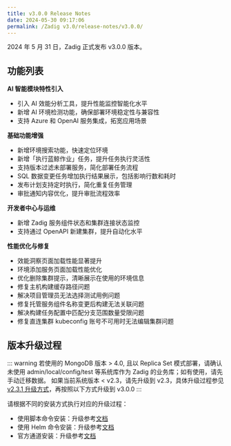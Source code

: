```yaml
---
title: v3.0.0 Release Notes
date: 2024-05-30 09:17:06
permalink: /Zadig v3.0/release-notes/v3.0.0/
---
```


2024 年 5 月 31 日，Zadig 正式发布 v3.0.0 版本。

## 功能列表

**AI 智能模块特性引入**
- 引入 AI 效能分析工具，提升性能监控智能化水平
- 新增 AI 环境检测功能，确保部署环境稳定性与兼容性
- 支持 Azure 和 OpenAI 服务集成，拓宽应用场景

**基础功能增强**
- 新增环境搜索功能，快速定位环境
- 新增「执行蓝鲸作业」任务，提升任务执行灵活性
- 支持版本过滤未部署服务，简化部署任务流程
- SQL 数据变更任务增加执行结果展示，包括影响行数和耗时
- 发布计划支持定时执行，简化重复任务管理
- 审批通知内容优化，提升审批流程效率

**开发者中心与运维**
- 新增 Zadig 服务组件状态和集群连接状态监控
- 支持通过 OpenAPI 新建集群，提升自动化水平

**性能优化与修复**
- 效能洞察页面加载性能显著提升
- 环境添加服务页面加载性能优化
- 优化删除集群提示，清晰展示在使用的环境信息
- 修复主机构建缓存路径问题
- 解决项目管理员无法选择测试用例问题
- 修复托管服务组件名称变更后构建无法关联问题
- 解决构建任务配置中匹配分支范围数量受限问题
- 修复直连集群 kubeconfig 账号不可用时无法编辑集群问题



## 版本升级过程

::: warning
若使用的 MongoDB 版本 > 4.0, 且以 Replica Set 模式部署，请确认未使用 admin/local/config/test 等系统库作为 Zadig 的业务库；如有使用，请先手动迁移数据。
如果当前系统版本 < v2.3，请先升级到 v2.3，具体升级过程参见 [v2.3.1 升级方式](/cn/Zadig%20v2.3/release-notes/v2.3.1/#版本升级过程)，再按照以下方式升级到 v3.0.0
:::


请根据不同的安装方式执行对应的升级过程：

- 使用脚本命令安装：升级参考[文档](/cn/Zadig%20v3.0/install/helm-deploy/#升级)
- 使用 Helm 命令安装：升级参考[文档](/cn/Zadig%20v3.0/install/helm-deploy/#升级)
- 官方通道安装：升级参考[文档](/cn/Zadig%20v3.0/stable/install/#升级)
